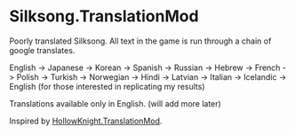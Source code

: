 # Silksong.TranslationMod
Poorly translated Silksong. All text in the game is run through a chain of google translates.

English -> Japanese -> Korean -> Spanish -> Russian -> Hebrew -> French -> Polish -> Turkish -> Norwegian -> Hindi -> Latvian -> Italian -> Icelandic -> English (for those interested in replicating my results)

Translations available only in English. (will add more later)

Inspired by [HollowKnight.TranslationMod](https://github.com/TheMulhima/HollowKnight.TranslationMod/tree/master).
